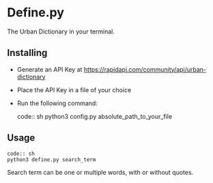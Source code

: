 Define.py
=========
The Urban Dictionary in your terminal.

Installing
----------

- Generate an API Key at https://rapidapi.com/community/api/urban-dictionary
- Place the API Key in a file of your choice
- Run the following command:



    code:: sh
    python3 config.py absolute_path_to_your_file

Usage
-----

    code:: sh
    python3 define.py search_term
    
Search term can be one or multiple words, with or without quotes.

